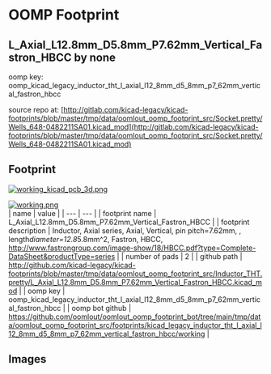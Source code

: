 # OOMP Footprint  
## L_Axial_L12.8mm_D5.8mm_P7.62mm_Vertical_Fastron_HBCC  by none  
  
oomp key: oomp_kicad_legacy_inductor_tht_l_axial_l12_8mm_d5_8mm_p7_62mm_vertical_fastron_hbcc  
  
source repo at: [http://gitlab.com/kicad-legacy/kicad-footprints/blob/master/tmp/data/oomlout_oomp_footprint_src/Socket.pretty/Wells_648-0482211SA01.kicad_mod](http://gitlab.com/kicad-legacy/kicad-footprints/blob/master/tmp/data/oomlout_oomp_footprint_src/Socket.pretty/Wells_648-0482211SA01.kicad_mod)  
## Footprint  
  
[![working_kicad_pcb_3d.png](working_kicad_pcb_3d_600.png)](working_kicad_pcb_3d.png)  
  
[![working.png](working_600.png)](working.png)  
| name | value | 
| --- | --- | 
| footprint name | L_Axial_L12.8mm_D5.8mm_P7.62mm_Vertical_Fastron_HBCC | 
| footprint description | Inductor, Axial series, Axial, Vertical, pin pitch=7.62mm, , length*diameter=12.8*5.8mm^2, Fastron, HBCC, http://www.fastrongroup.com/image-show/18/HBCC.pdf?type=Complete-DataSheet&productType=series | 
| number of pads | 2 | 
| github path | http://github.com/kicad-legacy/kicad-footprints/blob/master/tmp/data/oomlout_oomp_footprint_src/Inductor_THT.pretty/L_Axial_L12.8mm_D5.8mm_P7.62mm_Vertical_Fastron_HBCC.kicad_mod | 
| oomp key | oomp_kicad_legacy_inductor_tht_l_axial_l12_8mm_d5_8mm_p7_62mm_vertical_fastron_hbcc | 
| oomp bot github | https://github.com/oomlout/oomlout_oomp_footprint_bot/tree/main/tmp/data/oomlout_oomp_footprint_src/footprints/kicad_legacy_inductor_tht_l_axial_l12_8mm_d5_8mm_p7_62mm_vertical_fastron_hbcc/working | 
## Images  
